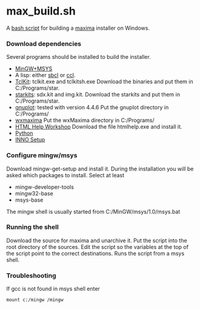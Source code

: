 # max_build.sh

A [bash script](https://raw.githubusercontent.com/andrejv/max_build.sh/master/max_build.sh) for building a [maxima](http://maxima.sf.net/) installer
on Windows.

### Download dependencies

Several programs should be installed to build the installer.

* [MinGW+MSYS](http://mingw.org/)
* A lisp: either [sbcl](http://www.sbcl.org) or [ccl](http://ccl.clozure.com).
* [TclKit](http://www.jrsoftware.org/isinfo.php): tclkit.exe and tclkitsh.exe
Download the binaries and put them in C:/Programs/star.
* [starkits](www.tcl.tk/starkits): sdx.kit and img.kit.
Download the starkits and put them in C:/Programs/star.
* [gnuplot](http://gnuplot.info): tested with version 4.4.6
Put the gnuplot directory in C:/Programs/
* [wxmaxima](http://andrejv.github.io/wxmaxima/)
Put the wxMaxima directory in C:/Programs/
* [HTML Help Workshop](http://www.microsoft.com/en-us/download/details.aspx?id=21138)
Download the file htmlhelp.exe and install it.
* [Python](http://python.org)
* [INNO Setup](http://www.jrsoftware.org/isinfo.php)

### Configure mingw/msys

Download mingw-get-setup and install it. During the installation you
will be asked which packages to install. Select at least

* mingw-developer-tools
* mingw32-base
* msys-base

The mingw shell is usually started from C:/MinGW/msys/1.0/msys.bat

### Running the shell

Download the source for maxima and unarchive it. Put the script into
the root directory of the sources. Edit the script so the variables at
the top of the script point to the correct destinations. Runs the
script from a msys shell.

### Troubleshooting

If gcc is not found in msys shell enter

	mount c:/mingw /mingw

